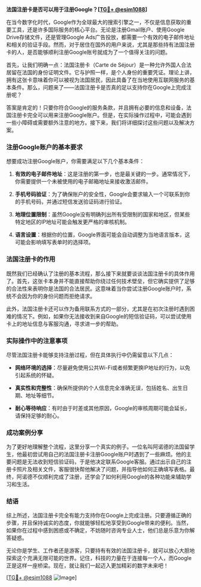**法国注册卡是否可以用于注册Google？[[TG💪+ @esim1088](https://t.me/s/esim1088)]**

在当今数字化时代，Google作为全球最大的搜索引擎之一，不仅是信息获取的重要工具，还是许多国际服务的核心平台。无论是注册Gmail账户、使用Google Drive存储文件，还是管理Google Ads广告投放，都需要一个有效的电子邮件地址和相关的验证手段。然而，对于居住在国外的用户来说，尤其是那些持有法国注册卡的人，是否能够顺利注册Google账号就成为了一个值得关注的问题。

首先，让我们明确一点：法国注册卡（Carte de Séjour）是一种允许外国人合法居留在法国的身份证明文件。它与护照一样，是个人身份的重要凭证。理论上讲，拥有这张卡意味着你可以被视为法国居民，因此具备了在当地使用互联网服务的基本条件。那么，问题来了——法国注册卡是否真的足以支持你在Google上完成注册呢？

答案是肯定的！只要你符合Google的服务条款，并且拥有必要的信息和设备，法国注册卡完全可以用来注册Google账户。但是，在实际操作过程中，可能会遇到一些小障碍或需要额外注意的地方。接下来，我们将详细探讨这些问题以及解决方案。

### 注册Google账户的基本要求

想要成功注册Google账户，你需要满足以下几个基本条件：

1. **有效的电子邮件地址**：这是注册的第一步，也是最关键的一步。通常情况下，你需要提供一个未被使用的电子邮箱地址来接收激活邮件。
   
2. **手机号码验证**：为了确保账户的安全性，Google会要求输入一个可联系到你的手机号码，并通过短信发送验证码进行验证。

3. **地理位置限制**：虽然Google没有明确列出所有受限制的国家和地区，但某些特定地区的IP地址可能会触发更严格的审核机制。

4. **语言设置**：根据你的位置，Google界面可能会自动调整为当地语言版本，这可能会影响填写表单时的选择项。

### 法国注册卡的作用

既然我们已经确认了注册的基本流程，那么接下来就要谈谈法国注册卡的具体作用了。首先，这张卡本身并不能直接帮助你绕过任何技术壁垒，但它确实提供了足够的合法性来表明你是法国的合法居民。这意味着当你尝试注册Google账户时，系统不会因为你的身份问题而拒绝请求。

此外，法国注册卡还可以作为备用联系方式的一部分，尤其是在初次注册时遇到困难的情况下。例如，如果你无法接收到来自Google的短信验证码，可以尝试使用卡上的地址信息与客服沟通，寻求进一步的帮助。

### 实际操作中的注意事项

尽管法国注册卡能够支持注册过程，但在具体执行中仍需留意以下几点：

- **网络环境的选择**：尽量避免使用公共Wi-Fi或者频繁更换IP地址的行为，以免引起系统的怀疑。
  
- **真实性和完整性**：确保所提供的个人信息完全准确无误，包括姓名、出生日期、地址等细节。

- **耐心等待响应**：有时由于时差或其他原因，Google的审核周期可能会延长，请保持足够的耐心。

### 成功案例分享

为了更好地理解整个流程，这里分享一个真实的例子。一位名叫阿诺德的法国留学生，他最初尝试用自己的法国注册卡注册Google账户时遇到了一些麻烦。他的主要问题是无法收到短信验证码，于是他决定联系Google客服。通过出示自己的注册卡照片及相关文件，客服很快帮他解决了问题，并指导他如何正确填写表格。最终，阿诺德不仅顺利完成了注册，还学会了如何利用Google的各种功能来辅助学习和生活。

### 结语

综上所述，法国注册卡完全有能力支持你在Google上完成注册。只要遵循正确的步骤，并且保持诚实的态度，你就能够轻松地享受到Google带来的便利。当然，如果你在过程中感到困惑或不确定，不妨随时咨询专业人士，他们总是乐意为你解答疑惑。

无论你是学生、工作者还是游客，只要持有有效的法国注册卡，就可以放心大胆地探索这个充满无限可能的世界。记住，科技的力量在于连接每一个人，而Google正是这样一座桥梁。现在，就让我们一起迈入更加精彩的数字未来吧！

[[TG💪+ @esim1088](https://t.me/s/esim1088) ![Image](https://i.postimg.cc/4NQfJmqS/Snipaste-2025-05-13-00-14-12.png)]